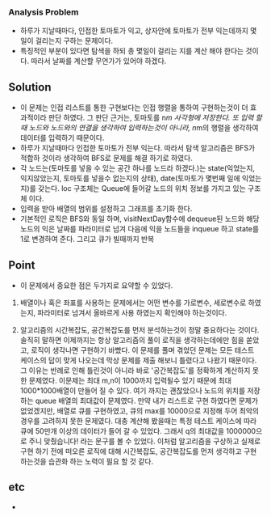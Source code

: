 ### Analysis Problem ###

- 하루가 지날때마다, 인접한 토마토가 익고, 상자안에 토마토가 전부 익는데까지 몇일이 걸리는지 구하는 문제이다.
- 특징적인 부분이 있다면 탐색을 하되 총 몇일이 걸리는 지를 계산 해야 한다는 것이다. 따라서 날짜를 계산할 무언가가 있어야 하겠다.

## Solution ##
- 이 문제는 인접 리스트를 통한 구현보다는 인접 행렬을 통하여 구현하는것이 더 효과적이라 판단 하였다. 그 판단 근거는, 토마토를 n*m 사각형에 저장한다. 또 입력 할때 노드와 노드와의 연결을 생각하여 입력하는것이 아니라, n*m의 행렬을 생각하여 데이터를 입력하기 때문이다.
- 하루가 지날때마다 인접한 토마토가 전부 익는다. 따라서 탐색 알고리즘은 BFS가 적합하 것이라 생각하여 BFS로 문제를 해결 하기로 하였다.
- 각 노드는(토마토를 넣을 수 있는 공간 하나를 노드라 하겠다.)는 state(익었는지, 익지않았는지, 토마토를 넣을수 없는지의 상태), date(토마토가 몇번째 일에 익었는지)를 갖는다. loc 구조체는 Queue에 들어갈 노드의 위치 정보를 가지고 있는 구조체 이다.
- 입력을 받아 배열의 범위를 설정하고 그래프를 초기화 한다.
- 기본적인 로직은 BFS와 동일 하며, visitNextDay함수에 dequeue된 노드와 해당 노드의 익은 날짜를 파라미터로 넘겨 다음에 익을 노드들을 inqueue 하고 state를 1로 변경하여 준다. 그리고 큐가 빌때까지 반복

## Point ##
- 이 문제에서 중요한 점은 두가지로 요약할 수 있었다.
1. 배열이나 혹은 좌표를 사용하는 문제에서는 어떤 변수를 가로변수, 세로변수로 하였는지, 파라미터로 넘겨서 올바르게 사용 하였는지 확인해야 하는것이다.

2. 알고리즘의 시간복잡도, 공간복잡도를 먼저 분석하는것이 정말 중요하다는 것이다. 솔직히 말하면 이제까지는 항상 알고리즘의 풀이 로직을 생각하는데에만 힘을 쏟았고, 로직이 생각나면 구현하기 바빴다. 이 문제를 풀며 겪었던 문제는 모든 테스트 케이스의 답이 맞게 나오는데 막상 문제를 제출 해보니 틀렸다고 나왔기 때문이다. 그 이유는 반례로 인해 틀린것이 아니라 바로 '공간복잡도'를 정확하게 계산하지 못한 문제였다.
이문제는 최대 m,n이 1000까지 입력될수 있기 때문에 최대 1000*1000배열이 만들어 질 수 있다. 여기 까지는 괜찮았으나 노드의 위치를 저장하는 queue 배열의 최대값이 문제였다. 만약 내가 리스트로 구현 하였다면 문제가 없었겠지만, 배열로 큐를 구현하였고, 큐의 max를 10000으로 지정해 두어 최악의 경우를 고려하지 못한 문제였다.
대충 계산해 봤을때는 특정 테스트 케이스에 따라 큐에 50만개 이상의 데이터가 들어 갈 수 있었다. 그래서 q의 최대값을 1000000으로 주니 맞췄습니다! 라는 문구를 볼 수 있었다. 이처럼 알고리즘을 구상하고 실제로 구현 하기 전에 떠오른 로직에 대해 시간복잡도, 공간복잡도를 먼저 생각하고 구현하는것을 습관화 하는 노력이 필요 할 것 같다.
## etc ##
-

